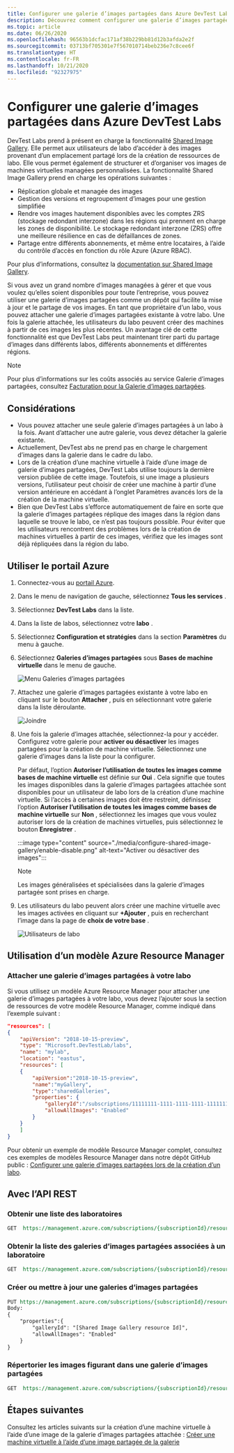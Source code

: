 ```yaml
---
title: Configurer une galerie d’images partagées dans Azure DevTest Labs | Microsoft Docs
description: Découvrez comment configurer une galerie d’images partagées dans Azure DevTest Labs, qui permet aux utilisateurs d’accéder à des images à partir d’un emplacement partagé lors de la création de ressources de laboratoire.
ms.topic: article
ms.date: 06/26/2020
ms.openlocfilehash: 96563b1dcfac171af38b229bb81d12b3afda2e2f
ms.sourcegitcommit: 03713bf705301e7f567010714beb236e7c8cee6f
ms.translationtype: HT
ms.contentlocale: fr-FR
ms.lasthandoff: 10/21/2020
ms.locfileid: "92327975"
---
```

# <a name="configure-a-shared-image-gallery-in-azure-devtest-labs"></a>Configurer une galerie d’images partagées dans Azure DevTest Labs
DevTest Labs prend à présent en charge la fonctionnalité [Shared Image Gallery](../virtual-machines/windows/shared-image-galleries.md). Elle permet aux utilisateurs de labo d’accéder à des images provenant d’un emplacement partagé lors de la création de ressources de labo. Elle vous permet également de structurer et d’organiser vos images de machines virtuelles managées personnalisées. La fonctionnalité Shared Image Gallery prend en charge les opérations suivantes :

- Réplication globale et managée des images
- Gestion des versions et regroupement d’images pour une gestion simplifiée
- Rendre vos images hautement disponibles avec les comptes ZRS (stockage redondant interzone) dans les régions qui prennent en charge les zones de disponibilité. Le stockage redondant interzone (ZRS) offre une meilleure résilience en cas de défaillances de zones.
- Partage entre différents abonnements, et même entre locataires, à l’aide du contrôle d’accès en fonction du rôle Azure (Azure RBAC).

Pour plus d’informations, consultez la [documentation sur Shared Image Gallery](../virtual-machines/windows/shared-image-galleries.md). 
 
Si vous avez un grand nombre d’images managées à gérer et que vous voulez qu’elles soient disponibles pour toute l’entreprise, vous pouvez utiliser une galerie d’images partagées comme un dépôt qui facilite la mise à jour et le partage de vos images. En tant que propriétaire d’un labo, vous pouvez attacher une galerie d’images partagées existante à votre labo. Une fois la galerie attachée, les utilisateurs du labo peuvent créer des machines à partir de ces images les plus récentes. Un avantage clé de cette fonctionnalité est que DevTest Labs peut maintenant tirer parti du partage d’images dans différents labos, différents abonnements et différentes régions. 

> [!NOTE]
> Pour plus d’informations sur les coûts associés au service Galerie d’images partagées, consultez [Facturation pour la Galerie d’images partagées](../virtual-machines/windows/shared-image-galleries.md#billing).

## <a name="considerations"></a>Considérations
- Vous pouvez attacher une seule galerie d’images partagées à un labo à la fois. Avant d’attacher une autre galerie, vous devez détacher la galerie existante. 
- Actuellement, DevTest abs ne prend pas en charge le chargement d’images dans la galerie dans le cadre du labo. 
- Lors de la création d’une machine virtuelle à l’aide d’une image de galerie d’images partagées, DevTest Labs utilise toujours la dernière version publiée de cette image. Toutefois, si une image a plusieurs versions, l’utilisateur peut choisir de créer une machine à partir d’une version antérieure en accédant à l’onglet Paramètres avancés lors de la création de la machine virtuelle.  
- Bien que DevTest Labs s’efforce automatiquement de faire en sorte que la galerie d’images partagées réplique des images dans la région dans laquelle se trouve le labo, ce n’est pas toujours possible. Pour éviter que les utilisateurs rencontrent des problèmes lors de la création de machines virtuelles à partir de ces images, vérifiez que les images sont déjà répliquées dans la région du labo.

## <a name="use-azure-portal"></a>Utiliser le portail Azure
1. Connectez-vous au [portail Azure](https://portal.azure.com).
1. Dans le menu de navigation de gauche, sélectionnez **Tous les services** .
1. Sélectionnez **DevTest Labs** dans la liste.
1. Dans la liste de labos, sélectionnez votre **labo** .
1. Sélectionnez **Configuration et stratégies** dans la section **Paramètres** du menu à gauche.
1. Sélectionnez **Galeries d’images partagées** sous **Bases de machine virtuelle** dans le menu de gauche.

    ![Menu Galeries d’images partagées](./media/configure-shared-image-gallery/shared-image-galleries-menu.png)
1. Attachez une galerie d’images partagées existante à votre labo en cliquant sur le bouton **Attacher** , puis en sélectionnant votre galerie dans la liste déroulante.

    ![Joindre](./media/configure-shared-image-gallery/attach-options.png)
1. Une fois la galerie d’images attachée, sélectionnez-la pour y accéder. Configurez votre galerie pour **activer ou désactiver** les images partagées pour la création de machine virtuelle. Sélectionnez une galerie d’images dans la liste pour la configurer. 

    Par défaut, l’option **Autoriser l’utilisation de toutes les images comme bases de machine virtuelle** est définie sur **Oui** . Cela signifie que toutes les images disponibles dans la galerie d’images partagées attachée sont disponibles pour un utilisateur de labo lors de la création d’une machine virtuelle. Si l’accès à certaines images doit être restreint, définissez l’option **Autoriser l’utilisation de toutes les images comme bases de machine virtuelle** sur **Non** , sélectionnez les images que vous voulez autoriser lors de la création de machines virtuelles, puis sélectionnez le bouton **Enregistrer** .

    :::image type="content" source="./media/configure-shared-image-gallery/enable-disable.png" alt-text="Activer ou désactiver des images":::

    > [!NOTE]
    > Les images généralisées et spécialisées dans la galerie d’images partagée sont prises en charge. 
1. Les utilisateurs du labo peuvent alors créer une machine virtuelle avec les images activées en cliquant sur **+Ajouter** , puis en recherchant l’image dans la page de **choix de votre base** .

    ![Utilisateurs de labo](./media/configure-shared-image-gallery/lab-users.png)
## <a name="use-azure-resource-manager-template"></a>Utilisation d’un modèle Azure Resource Manager

### <a name="attach-a-shared-image-gallery-to-your-lab"></a>Attacher une galerie d’images partagées à votre labo
Si vous utilisez un modèle Azure Resource Manager pour attacher une galerie d’images partagées à votre labo, vous devez l’ajouter sous la section de ressources de votre modèle Resource Manager, comme indiqué dans l’exemple suivant :

```json
"resources": [
{
    "apiVersion": "2018-10-15-preview",
    "type": "Microsoft.DevTestLab/labs",
    "name": "mylab",
    "location": "eastus",
    "resources": [
    {
        "apiVersion":"2018-10-15-preview",
        "name":"myGallery",
        "type":"sharedGalleries",
        "properties": {
            "galleryId":"/subscriptions/11111111-1111-1111-1111-111111111111/resourceGroups/mySharedGalleryRg/providers/Microsoft.Compute/galleries/mySharedGallery",
            "allowAllImages": "Enabled"
        }
    }
    ]
}
```

Pour obtenir un exemple de modèle Resource Manager complet, consultez ces exemples de modèles Resource Manager dans notre dépôt GitHub public : [Configurer une galerie d’images partagées lors de la création d’un labo](https://github.com/Azure/azure-devtestlab/tree/master/samples/DevTestLabs/QuickStartTemplates/101-dtl-create-lab-shared-gallery-configured).

## <a name="use-rest-api"></a>Avec l’API REST

### <a name="get-a-list-of-labs"></a>Obtenir une liste des laboratoires 

```rest
GET  https://management.azure.com/subscriptions/{subscriptionId}/resourceGroups/{resourceGroupName}/providers/Microsoft.DevTestLab/labs?api-version= 2018-10-15-preview
```

### <a name="get-the-list-of-shared-image-galleries-associated-with-a-lab"></a>Obtenir la liste des galeries d’images partagées associées à un laboratoire

```rest
GET  https://management.azure.com/subscriptions/{subscriptionId}/resourceGroups/{resourceGroupName}/providers/Microsoft.DevTestLab/labs/{labName}/sharedgalleries?api-version= 2018-10-15-preview
   ```

### <a name="create-or-update-shared-image-gallery"></a>Créer ou mettre à jour une galeries d’images partagées

```rest
PUT https://management.azure.com/subscriptions/{subscriptionId}/resourceGroups/{resourceGroupName}/providers/Microsoft.DevTestLab/labs/{labName}/sharedgalleries/{name}?api-version= 2018-10-15-preview
Body: 
{
    "properties":{
        "galleryId": "[Shared Image Gallery resource Id]",
        "allowAllImages": "Enabled"
    }
}

```

### <a name="list-images-in-a-shared-image-gallery"></a>Répertorier les images figurant dans une galerie d’images partagées

```rest
GET  https://management.azure.com/subscriptions/{subscriptionId}/resourceGroups/{resourceGroupName}/providers/Microsoft.DevTestLab/labs/{labName}/sharedgalleries/{name}/sharedimages?api-version= 2018-10-15-preview
```



## <a name="next-steps"></a>Étapes suivantes
Consultez les articles suivants sur la création d’une machine virtuelle à l’aide d’une image de la galerie d’images partagées attachée : [Créer une machine virtuelle à l’aide d’une image partagée de la galerie](add-vm-use-shared-image.md)
